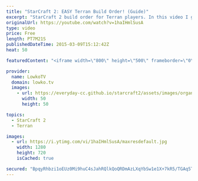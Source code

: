 ```yaml
---
title: "StarCraft 2: EASY Terran Build Order! (Guide)"
excerpt: "StarCraft 2 build order for Terran players. In this video I go over an easy to execute two base build order for Terran versus Protoss that new players and experienced players should be able to pick up quickly. This is a relatively easy build order that focuses on a timing attack, as well as macro.  10"
originalUrl: https://youtube.com/watch?v=1haIHmlSusA
type: video
price: Free
length: PT7M21S
publishedDateTime: 2015-03-09T15:12:42Z
heat: 50

featuredContent: "<iframe width=\"800\" height=\"500\" frameborder=\"0\" src=\"https://www.youtube.com/embed/1haIHmlSusA\" allow=\"accelerometer; autoplay; encrypted-media; gyroscope; picture-in-picture\" allowfullscreen></iframe>"

provider:
  name: LowkoTV
  domain: lowko.tv
  images:
    - url: https://everyday-cc.github.io/starcraft2/assets/images/organizations/lowko.tv-50x50.jpg
      width: 50
      height: 50

topics:
  - StarCraft 2
  - Terran

images:
  - url: https://i.ytimg.com/vi/1haIHmlSusA/maxresdefault.jpg
    width: 1280
    height: 720
    isCached: true

secured: "BpqyRhbzi1oEUz0Mi9huC4sJahRQlkQoQRDmAzLXqYbSw1e1X+7kR5/TGAq5T5nQvhrHKzv8JlGrogx0/4BJySx/vgT0Yesh3yQ4/IIx2jMb7GXCHcoIwPYhG4nbGV6N9GZd/RnulDVnZFF33HYnxmbjYxgnQFse/Es2KW8kmwTDjOhfSF4YrY6ofJKshuiu2UlhmHCEIrCcL3TYZdsu7hKpif0PcAdDSlXhBlYgtbMMeCBCBvR2/ILPtgWfGwSd8H5FGDri3aw474UeCS+gVaB6MuPR7pFHZH8XIIEsGZ3GfcguV7u/qVKEXVxDTVV+eecJ8fplBSW0xgKxbB7Md+wWi6gP9RlO0KMCVBPvEZ+J5qfREf8ZM6zKZk34/68gcYQmJ4/mfzwoZJclZmBulY9Xwoxvb/tQVXygPHWg4bbPKHdxng1x9Matfjstzk3a;WFXr/vrcM+drbNVjODu7dQ=="
---
```


